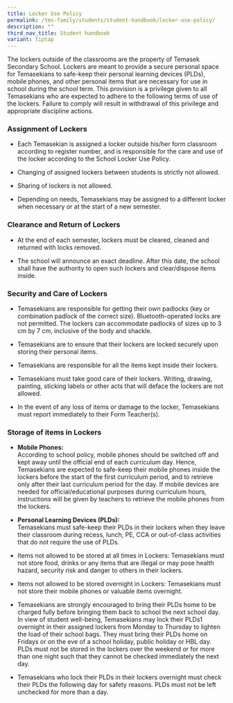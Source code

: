 ```yaml
---
title: Locker Use Policy
permalink: /tms-family/students/student-handbook/locker-use-policy/
description: ""
third_nav_title: Student handbook
variant: tiptap
---
```

<p>The lockers outside of the classrooms are the property of Temasek Secondary School. Lockers are meant to provide a secure personal space for Temasekians to safe-keep their personal learning devices (PLDs), mobile phones, and other personal items that are necessary for use in school during the school term. This provision is a privilege given to all Temasekians who are expected to adhere to the following terms of use of the lockers. Failure to comply will result in withdrawal of this privilege and appropriate discipline actions.</p><h3>Assignment of Lockers</h3><ul data-tight="true" class="tight"><li><p>Each Temasekian is assigned a locker outside his/her form classroom according to register number, and is responsible for the care and use of the locker according to the School Locker Use Policy.</p></li><li><p>Changing of assigned lockers between students is strictly not allowed.</p></li><li><p>Sharing of lockers is not allowed.</p></li><li><p>Depending on needs, Temasekians may be assigned to a different locker when necessary or at the start of a new semester.</p></li></ul><h3>Clearance and Return of Lockers</h3><ul data-tight="true" class="tight"><li><p>At the end of each semester, lockers must be cleared, cleaned and returned with locks removed.</p></li><li><p>The school will announce an exact deadline. After this date, the school shall have the authority to open such lockers and clear/dispose items inside.</p></li></ul><h3>Security and Care of Lockers</h3><ul data-tight="true" class="tight"><li><p>Temasekians are responsible for getting their own padlocks (key or combination padlock of the correct size). Bluetooth-operated locks are not permitted. The lockers can accommodate padlocks of sizes up to 3 cm by 7 cm, inclusive of the body and shackle.</p></li><li><p>Temasekians are to ensure that their lockers are locked securely upon storing their personal items.</p></li><li><p>Temasekians are responsible for all the items kept inside their lockers.</p></li><li><p>Temasekians must take good care of their lockers. Writing, drawing, painting, sticking labels or other acts that will deface the lockers are not allowed.</p></li><li><p>In the event of any loss of items or damage to the locker, Temasekians must report immediately to their Form Teacher(s).</p></li></ul><h3>Storage of items in Lockers</h3><ul data-tight="true" class="tight"><li><p><strong>Mobile Phones:<br></strong>According to school policy, mobile phones should be switched off and kept away until the official end of each curriculum day. Hence, Temasekians are expected to safe-keep their mobile phones inside the lockers before the start of the first curriculum period, and to retrieve only after their last curriculum period for the day. If mobile devices are needed for official/educational purposes during curriculum hours, instructions will be given by teachers to retrieve the mobile phones from the lockers.</p></li><li><p><strong>Personal Learning Devices (PLDs):</strong><br>Temasekians must safe-keep their PLDs in their lockers when they leave their classroom during recess, lunch, PE, CCA or out-of-class activities that do not require the use of PLDs.</p></li><li><p>Items not allowed to be stored at all times in Lockers: Temasekians must not store food, drinks or any items that are illegal or may pose health hazard, security risk and danger to others in their lockers.</p></li><li><p>Items not allowed to be stored overnight in Lockers: Temasekians must not store their mobile phones or valuable items overnight.</p></li><li><p>Temasekians are strongly encouraged to bring their PLDs home to be charged fully before bringing them back to school the next school day. In view of student well-being, Temasekians may lock their PLDs1 overnight in their assigned lockers from Monday to Thursday to lighten the load of their school bags. They must bring their PLDs home on Fridays or on the eve of a school holiday, public holiday or HBL day. PLDs must not be stored in the lockers over the weekend or for more than one night such that they cannot be checked immediately the next day.</p></li><li><p>Temasekians who lock their PLDs in their lockers overnight must check their PLDs the following day for safety reasons. PLDs must not be left unchecked for more than a day.</p></li></ul><p></p>
